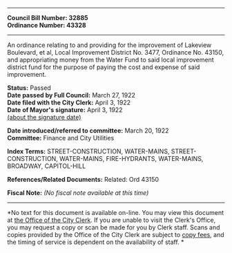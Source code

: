 * * * * *  
  
**Council Bill Number: [](#h0)[](#h2)32885**   
**Ordinance Number: 43328**  
  
* * * * *  
  
An ordinance relating to and providing for the improvement of Lakeview Boulevard, et al, Local Improvement District No. 3477, Ordinance No. 43150, and appropriating money from the Water Fund to said local improvement district fund for the purpose of paying the cost and expense of said improvement.  
  
**Status:** Passed   
**Date passed by Full Council:** March 27, 1922   
**Date filed with the City Clerk:** April 3, 1922   
**Date of Mayor's signature:** April 3, 1922   
[(about the signature date)](/~public/approvaldate.htm)   
  
  
**Date introduced/referred to committee:** March 20, 1922   
**Committee:** Finance and City Utilities   
  
**Index Terms:** STREET-CONSTRUCTION, WATER-MAINS, STREET-CONSTRUCTION, WATER-MAINS, FIRE-HYDRANTS, WATER-MAINS, BROADWAY, CAPITOL-HILL  
  
**References/Related Documents:** Related: Ord 43150  
  
**Fiscal Note:** *(No fiscal note available at this time)*  
  
* * * * *  
  
*No text for this document is available on-line. You may view this document at [the Office of the City Clerk](http://www.seattle.gov/leg/clerk/contactUs.htm). If you are unable to visit the Clerk's Office, you may request a copy or scan be made for you by Clerk staff. Scans and copies provided by the Office of the City Clerk are subject to [copy fees](http://clerk.seattle.gov/~public/clerkfees.htm), and the timing of service is dependent on the availability of staff. *  
  
  
